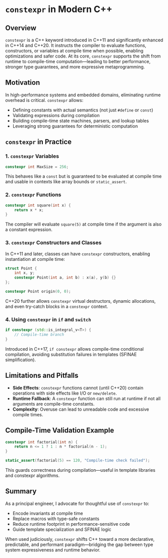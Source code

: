 # `constexpr` in Modern C++

## Overview

`constexpr` is a C++ keyword introduced in C++11 and significantly enhanced in C++14 and C++20. It instructs the compiler to evaluate functions, constructors, or variables at compile time when possible, enabling optimizations and safer code. At its core, `constexpr` supports the shift from runtime to compile-time computation—leading to better performance, stronger type guarantees, and more expressive metaprogramming.

## Motivation

In high-performance systems and embedded domains, eliminating runtime overhead is critical. `constexpr` allows:

- Defining constants with actual semantics (not just `#define` or `const`)
- Validating expressions during compilation
- Building compile-time state machines, parsers, and lookup tables
- Leveraging strong guarantees for deterministic computation

## `constexpr` in Practice

### 1. **`constexpr` Variables**

```cpp
constexpr int MaxSize = 256;
```

This behaves like a `const` but is guaranteed to be evaluated at compile time and usable in contexts like array bounds or `static_assert`.

### 2. **`constexpr` Functions**

```cpp
constexpr int square(int x) {
    return x * x;
}
```

The compiler will evaluate `square(5)` at compile time if the argument is also a constant expression.

### 3. **`constexpr` Constructors and Classes**

In C++11 and later, classes can have `constexpr` constructors, enabling instantiation at compile time:

```cpp
struct Point {
    int x, y;
    constexpr Point(int a, int b) : x(a), y(b) {}
};

constexpr Point origin(0, 0);
```

C++20 further allows `constexpr` virtual destructors, dynamic allocations, and even try-catch blocks in a `constexpr` context.

### 4. **Using `constexpr` in `if` and `switch`**

```cpp
if constexpr (std::is_integral_v<T>) {
    // Compile-time branch
}
```

Introduced in C++17, `if constexpr` allows compile-time conditional compilation, avoiding substitution failures in templates (SFINAE simplification).

## Limitations and Pitfalls

- **Side Effects**: `constexpr` functions cannot (until C++20) contain operations with side effects like I/O or `new/delete`.
- **Runtime Fallback**: A `constexpr` function can still run at runtime if not all arguments are compile-time constants.
- **Complexity**: Overuse can lead to unreadable code and excessive compile times.

## Compile-Time Validation Example

```cpp
constexpr int factorial(int n) {
    return n <= 1 ? 1 : n * factorial(n - 1);
}

static_assert(factorial(5) == 120, "Compile-time check failed");
```

This guards correctness during compilation—useful in template libraries and constexpr algorithms.

## Summary

As a principal engineer, I advocate for thoughtful use of `constexpr` to:

- Encode invariants at compile time
- Replace macros with type-safe constants
- Reduce runtime footprint in performance-sensitive code
- Guide template specialization and SFINAE logic

When used judiciously, `constexpr` shifts C++ toward a more declarative, predictable, and performant paradigm—bridging the gap between type system expressiveness and runtime behavior.

